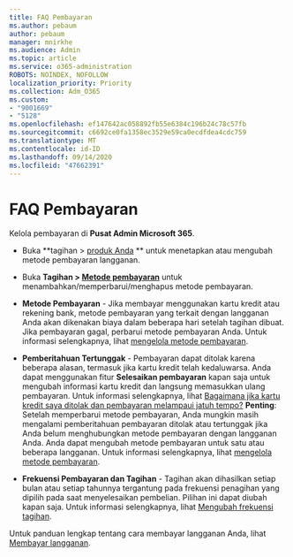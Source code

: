 ```yaml
---
title: FAQ Pembayaran
ms.author: pebaum
author: pebaum
manager: mnirkhe
ms.audience: Admin
ms.topic: article
ms.service: o365-administration
ROBOTS: NOINDEX, NOFOLLOW
localization_priority: Priority
ms.collection: Adm_O365
ms.custom:
- "9001669"
- "5128"
ms.openlocfilehash: ef147642ac058892fb55e6384c196b24c78c57fb
ms.sourcegitcommit: c6692ce0fa1358ec3529e59ca0ecdfdea4cdc759
ms.translationtype: MT
ms.contentlocale: id-ID
ms.lasthandoff: 09/14/2020
ms.locfileid: "47662391"
---
```

# <a name="payment-faq"></a>FAQ Pembayaran

Kelola pembayaran di **Pusat Admin Microsoft 365**. 

- Buka **tagihan > [produk Anda](https://go.microsoft.com/fwlink/p/?linkid=842054) ** untuk menetapkan atau mengubah metode pembayaran langganan.
- Buka **Tagihan > [Metode pembayaran](https://go.microsoft.com/fwlink/p/?linkid=2018806)** untuk menambahkan/memperbarui/menghapus metode pembayaran.

- **Metode Pembayaran** - Jika membayar menggunakan kartu kredit atau rekening bank, metode pembayaran yang terkait dengan langganan Anda akan dikenakan biaya dalam beberapa hari setelah tagihan dibuat. Jika pembayaran gagal, perbarui metode pembayaran Anda. Untuk informasi selengkapnya, lihat [mengelola metode pembayaran](https://docs.microsoft.com/microsoft-365/commerce/billing-and-payments/manage-payment-methods).

- **Pemberitahuan Tertunggak** - Pembayaran dapat ditolak karena beberapa alasan, termasuk jika kartu kredit telah kedaluwarsa. Anda dapat menggunakan fitur **Selesaikan pembayaran** kapan saja untuk mengubah informasi kartu kredit dan langsung memasukkan ulang pembayaran. Untuk informasi selengkapnya, lihat [Bagaimana jika kartu kredit saya ditolak dan pembayaran melampaui jatuh tempo?](https://docs.microsoft.com/microsoft-365/commerce/billing-and-payments/pay-for-your-subscription?view=o365-worldwide#what-if-my-credit-card-was-declined-and-my-payment-is-past-due) **Penting**: Setelah memperbarui metode pembayaran, Anda mungkin masih mengalami pemberitahuan pembayaran ditolak atau tertunggak jika Anda belum menghubungkan metode pembayaran dengan langganan Anda. Anda dapat mengubah metode pembayaran untuk satu atau beberapa langganan. Untuk informasi selengkapnya, lihat [mengelola metode pembayaran](https://docs.microsoft.com/microsoft-365/commerce/billing-and-payments/manage-payment-methods?view=o365-worldwide).

- **Frekuensi Pembayaran dan Tagihan** - Tagihan akan dihasilkan setiap bulan atau setiap tahunnya tergantung pada frekuensi penagihan yang dipilih pada saat menyelesaikan pembelian. Pilihan ini dapat diubah kapan saja. Untuk informasi selengkapnya, lihat [Mengubah frekuensi tagihan](https://docs.microsoft.com/microsoft-365/commerce/billing-and-payments/change-payment-frequency).

Untuk panduan lengkap tentang cara membayar langganan Anda, lihat [Membayar langganan](https://docs.microsoft.com/microsoft-365/commerce/billing-and-payments/pay-for-your-subscription?view=o365-worldwide).

